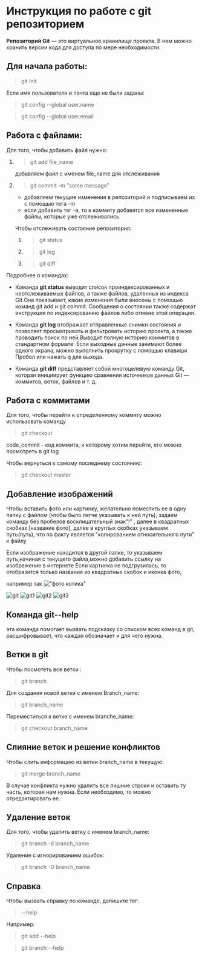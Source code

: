# Инструкция по работе с git репозиторием

**Репозиторий Git** — это виртуальное хранилище проекта. В нем можно хранить версии кода для доступа по мере необходимости.

## Для начала работы:
> git init

Если имя пользователя и почта еще не были заданы:

> git config --global user.name

> git config --global user.email

## Работа с файлами:
Для того, чтобы добавить файл нужно:
1. > git add file_name

    добавляем файл с именем file_name для отслеживания

2. > git commit -m "some message"

   * добавляем текущие изменения в репозиторий и подписываем их с помощью тега -m
   * если добавить тег -а, то к коммиту добавятся все измененные файлы, которые уже отслеживались

    Чтобы отслеживать состояние репозитория:
    1. > git status
    2. > git log
    3. > git diff

Подробнее о командах:

* Команда **git status** выводит список проиндексированных и неотслеживаемых файлов, а также файлов, удаленных из индекса Git.Она показывает, какие изменения были внесены с помощью команд git add и git commit. Сообщения о состоянии также содержат инструкции по индексированию файлов либо отмене этой операции.

* Команда **git log** отображает отправленные снимки состояния и позволяет просматривать и фильтровать историю проекта, а также проводить поиск по ней.Выводит полную историю коммитов в стандартном формате. Если выходные данные занимают более одного экрана, можно выполнить прокрутку с помощью клавиши Пробел или нажать q для выхода.

* Команда **git diff** представляет собой многоцелевую команду Git, которая инициирует функцию сравнения источников данных Git — коммитов, веток, файлов и т. д. 

## Работа с коммитами
Для того, чтобы перейти к определенному коммиту можно использовать команду 
> git checkout 

code_commit - код коммита, к которому хотим перейти, его можно посмотреть в git log

Чтобы вернуться к самому последнему состоянию:
> git checkout master

## Добавление изображений
Чтобы вставить фото или картинку, желательно поместить ее в одну папку с файлом (чтобы было легче указывать к ней путь), 
задаем команду без пробелов восклицательный знак"!" , далее в квадратных скобках [название фото], далее в круглых скобках указываем путь(путь), что по факту является "копированием относительного пути" к файлу

Если изображение находится в другой папке, то указываем путь,начиная с текущего файла,можно добавить ссылку на изображение в интернете
Если картинка не подгрузилась, то отобразится только название из квадратных скобок и иконка фото, 

например так !["фото котика"](file/nfjfj)


![git](photo_2022-01-14_15-03-41.jpg)
![git1](photo_2022-01-14_15-03-40.jpg)
![git2](photo_2022-01-14_15-03-42.jpg)
![git3](photo_2022-01-14_15-03-43.jpg)

## Команда git--help 
эта команда помогает вызвать подсказку со списком всех команд в git, расшифровывает, что каждая обозначает и для чего нужна. 

## Ветки в git

Чтобы посмотеть все ветки :
> git branch

Для создания новой ветки с именем Branch_name:
> git branch_name

Переместиться к ветке с именем branche_name:
> git checkout branch_name

## Слияние веток и решение конфликтов

Чтобы слить информацию из ветки branch_name в текущую:
> git merge branch_name


В случае конфликта нужно удалить все лишние строки и оставить ту часть, которая нам нужна. Если необходимо, то можно отредактировать ее.

## Удаление веток

Для того, чтобы удалить ветку с именем branch_name:
> git branch -d branch_name

Удаление с игнорированием ошибок:
> git branch -D branch_name

## Справка

Чтобы вызвать справку по команде, допишите тег:
> --help

Например:

> git add --help

> git branch --help



